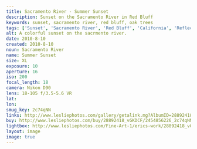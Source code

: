 ```yaml
---
title: Sacramento River - Summer Sunset
description: Sunset on the Sacramento River in Red Bluff
keywords: sunset, sacramento river, red bluff, oak trees
tags: ['Sunset', 'Sacramento River', 'Red Bluff', 'California', 'Reflection']
alt: A colorful sunset on the sacrmento river.
date: 2010-8-10
created: 2010-8-10
noun: Sacramento River
name: Summer Sunset
size: XL
exposure: 10
aperture: 16
iso: 200
focal_length: 18
camera: Nikon D90
lens: 18-105 f/3.5-5.6 VR
lat: 
lon: 
smug_key: 2c74qNN
links: http://www.lesliephotos.com/gallery/getalink.mg?AlbumID=28892418&AlbumKey=vGKDCF&ImageID=2454856226&ImageKey=2c74qNN&how=forum&Page=1
buy: http://www.lesliephotos.com/buy/28892418_vGKDCF/2454856226_2c74qNN/
lightbox: http://www.lesliephotos.com/Fine-Art-1/erics-work/28892418_vGKDCF#!i=2454856226&k=2c74qNN&lb=1&s=A
layout: image
image: true
---
```


